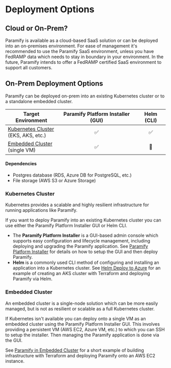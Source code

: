 # Deployment Options

## Cloud or On-Prem?

Paramify is available as a cloud-based SaaS solution or can be deployed into an on-premises environment. For ease of management it's recommended to use the Paramify SaaS environment, unless you have FedRAMP data which needs to stay in boundary in your environment. In the future, Paramify intends to offer a FedRAMP certified SaaS environment to support all customers.

## On-Prem Deployment Options

Paramify can be deployed on-prem into an existing Kubernetes cluster or to a standalone embedded cluster.

| Target Environment                  | Paramify Platform Installer (GUI) | Helm (CLI) |
| ----------------------------------- | :---: | :---: |
| [Kubernetes Cluster](#kubernetes-cluster) <br/> (EKS, AKS, etc.) | ✅ | ✅ |
| [Embedded Cluster](#embedded-cluster) <br/> (single VM)        | ✅ | 🚫 |

#### Dependencies
* Postgres database (RDS, Azure DB for PostgreSQL, etc.)
* File storage (AWS S3 or Azure Storage)

### Kubernetes Cluster
Kubernetes provides a scalable and highly resilient infrastructure for running applications like Paramify.

If you want to deploy Paramify into an existing Kubernetes cluster you can use either the Paramify Platform Installer GUI or Helm CLI.

* The **Paramify Platform Installer** is a GUI-based admin console which supports easy configuration and lifecycle management, including deploying and upgrading the Paramify application. See [Paramify Platform Installer](The-Paramify-Platform-Installer-(PPI)) for details on how to setup the GUI and then deploy Paramify.
* **Helm** is a commonly used CLI method of configuring and installing an application into a Kubernetes cluster. See [Helm Deploy to Azure](Helm-Deploy-to-Azure) for an example of creating an AKS cluster with Terraform and deploying Paramify via Helm.

### Embedded Cluster
An embedded cluster is a single-node solution which can be more easily managed, but is not as resilient or scalable as a full Kubernetes cluster.

If Kubernetes isn't available you can deploy onto a single VM as an embedded cluster using the Paramify Platform Installer GUI. This involves providing a persistent VM (AWS EC2, Azure VM, etc.) to which you can SSH to setup the installer. Then managing the Paramify application is done via the GUI.

See [Paramify in Embedded Cluster](Paramify-in-Embedded-Cluster) for a short example of building infrastructure with Terraform and deploying Paramify onto an AWS EC2 instance.
